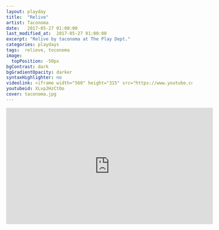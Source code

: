 ```yaml
---
layout: playday
title:  "Relive"
artist: Taconoma
date:   2017-05-27 01:00:00
last_modified_at:  2017-05-27 01:00:00
excerpt: "Relive by taconoma at The Play Dept."
categories: playdays
tags:  relieve, toconoma
image:
  topPosition: -50px
bgContrast: dark
bgGradientOpacity: darker
syntaxHighlighter: no
videolink: <iframe width="560" height="315" src="https://www.youtube.com/embed/XLvp2HzCtOo?rel=0&amp;showinfo=0" frameborder="0" allowfullscreen></iframe>
youtubeid: XLvp2HzCtOo
cover: taconoma.jpg
---
```



<iframe width="560" height="315" src="https://www.youtube.com/embed/XLvp2HzCtOo?rel=0&amp;showinfo=0" frameborder="0" allowfullscreen></iframe>